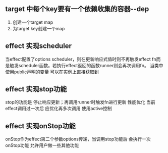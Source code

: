 ## target 中每个key要有一个依赖收集的容器--dep
1. 创建一个target map
2. 为target key创建一个map


## effect 实现scheduler

当effect配置了options scheduler，则在更新响应式值时则不再触发effect fn而是触发scheduler函数。若执行effect返回的函数runner则会再次调用fn。
当类中使用public声明的变量 可以在实例上直接获取到

## effect 实现stop功能

stop的功能是 停止响应更新；再调用runner时触发fn进行更新
性能优化 当前effect调用过一次后 应优化再多次调用 使用active控制

## effect 实现onStop功能

onStop作为effect第二个参数options传递，当调用stop功能后 会执行一次onStop功能 允许用户做一些其他功能